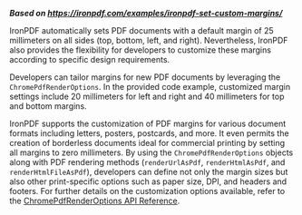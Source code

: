***Based on <https://ironpdf.com/examples/ironpdf-set-custom-margins/>***

IronPDF automatically sets PDF documents with a default margin of 25 millimeters on all sides (top, bottom, left, and right). Nevertheless, IronPDF also provides the flexibility for developers to customize these margins according to specific design requirements.

Developers can tailor margins for new PDF documents by leveraging the `ChromePdfRenderOptions`. In the provided code example, customized margin settings include 20 millimeters for left and right and 40 millimeters for top and bottom margins.

IronPDF supports the customization of PDF margins for various document formats including letters, posters, postcards, and more. It even permits the creation of borderless documents ideal for commercial printing by setting all margins to zero millimeters. By using the `ChromePdfRenderOptions` objects along with PDF rendering methods (`renderUrlAsPdf`, `renderHtmlAsPdf`, and `renderHtmlFileAsPdf`), developers can define not only the margin sizes but also other print-specific options such as paper size, DPI, and headers and footers. For further details on the customization options available, refer to the [ChromePdfRenderOptions API Reference](https://ironpdf.com/docs/api/ironpdf.chromepdfrenderoptions/).